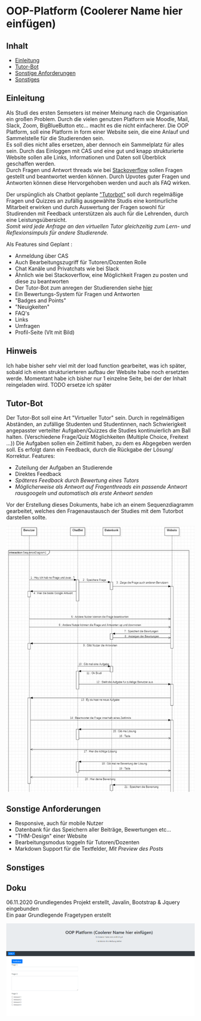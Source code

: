 # OOP-Platform (Coolerer Name hier einfügen)

## Inhalt
- [Einleitung]()
- [Tutor-Bot]()
- [Sonstige Anforderungen]()
- [Sonstiges]()




## Einleitung
Als Studi des ersten Semseters ist meiner Meinung nach die Organisation ein großen Problem.
Durch die vielen genutzen Platform wie Moodle, Mail, Slack, Zoom, BigBlueButton etc... macht es die nicht einfacherer.
Die OOP Platform, soll eine Platform in form einer Website sein, die eine Anlauf und Sammelstelle für die Studierenden sein.   
Es soll dies nicht alles ersetzen, aber dennoch ein Sammelplatz für alles sein.
Durch das Einloggen mit CAS und eine gut und knapp strukturierte Website sollen alle Links, Informationen und Daten soll Überblick geschaffen werden.    
Durch Fragen und Antwort threads wie bei [Stackoverflow](https://stackoverflow.com/) sollen Fragen gestellt und beantwortet werden können.
Durch Upvotes guter Fragen und Antworten können diese Hervorgehoben werden und auch als FAQ wirken.

Der urspünglich als Chatbot geplante ["Tutorbot"](#tutor-bot) soll durch regelmäßige Fragen und Quizzes an zufällig ausgewählte Studis eine kontinurliche Mitarbeit erwirken und durch Auswertung der Fragen sowohl für Studirenden mit Feedback unterstützen als auch für die Lehrenden, durch eine Leistungsübersicht.    
_Somit wird jede Anfrage an den virtuellen Tutor
gleichzeitig zum Lern- und Reflexionsimpuls für andere Studierende._ 


 
Als Features sind Geplant :     

- Anmeldung über CAS
- Auch Bearbeitungszugriff für Tutoren/Dozenten Rolle
- Chat Kanäle und Privatchats wie bei Slack
- Ähnlich wie bei Stackoverflow, eine Möglichkeit Fragen zu posten und diese zu beantworten
- Der Tutor-Bot zum anregen der Studierenden siehe [hier](#tutor-bot)
- Ein Bewertungs-System für Fragen und Antworten 
- "Badges and Points"
- "Neuigkeiten"
-  FAQ's
-  Links
- Umfragen
- Profil-Seite (Vlt mit Bild)

## Hinweis

Ich habe bisher sehr viel mit der load function gearbeitet, was ich später, sobald ich einen strukturierteren aufbau der Website habe noch ersetzten werde.
Momentant habe ich bisher nur 1 einzelne Seite, bei der der Inhalt reingeladen wird. TODO ersetze ich später

## Tutor-Bot

Der Tutor-Bot soll eine Art "Virtueller Tutor" sein.
Durch in regelmäßigen Abständen, an zufällige Studenten und Studentinnen, nach Schwierigkeit angepasster verteilter Aufgaben/Quizzes die Studies kontinuierlich am Ball halten. (Verschiedene Frage/Quiz Möglichkeiten (Multiple Choice, Freitext ...))
Die Aufgaben sollen ein Zeitlimit haben, zu dem es Abgegeben werden soll.
Es erfolgt dann ein Feedback, durch die Rückgabe der Lösung/ Korrektur.
Features: 

- Zuteilung der Aufgaben an Studierende
- Direktes Feedback
- *Späteres Feedback durch Bewertung eines Tutors*
-  *Möglicherweise als Antwort auf Fragenthreads ein passende Antwort rausgoogeln und automatisch als erste Antwort senden*


Vor der Erstellung dieses Dokuments, habe ich an einem Sequenzdiagramm gearbeitet, welches den Fragenaustausch der Studies mit dem Tutorbot darstellen sollte.

![sequenzdiagramm](doku/sequenz.png)

## Sonstige Anforderungen

- Responsive, auch für mobile Nutzer
- Datenbank für das Speichern aller Beiträge, Bewertungen etc...
- "THM-Design" einer Website
- Bearbeitungsmodus toggeln für Tutoren/Dozenten
- Markdown Support für die Textfelder, *Mit Preview des Posts*




## Sonstiges


## Doku

06.11.2020
Grundlegendes Projekt erstellt, Javalin, Bootstrap & Jquery eingebunden    
Ein paar Grundlegende Fragetypen erstellt   

![screenshot1](doku/Screenshot_1.png)

